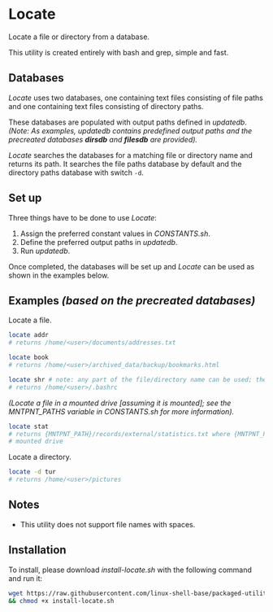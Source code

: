 
# Locate

Locate a file or directory from a database.

This utility is created entirely with bash and grep, simple and fast.

## Databases

*Locate* uses two databases, one containing text files consisting of file paths and one containing text files consisting of directory paths.

These databases are populated with output paths defined in *updatedb*. *(Note: As examples, updatedb contains predefined output paths and the precreated databases **dirsdb** and **filesdb** are provided).*

*Locate* searches the databases for a matching file or directory name and returns its path. It searches the file paths database by default and the directory paths database with switch `-d`.

## Set up

Three things have to be done to use *Locate*:

1. Assign the preferred constant values in *CONSTANTS.sh*.
2. Define the preferred output paths in *updatedb*.
3. Run *updatedb*.

Once completed, the databases will be set up and *Locate* can be used as shown in the examples below.

## Examples *(based on the precreated databases)*

Locate a file.

```bash
locate addr
# returns /home/<user>/documents/addresses.txt
```

```bash
locate book
# returns /home/<user>/archived_data/backup/bookmarks.html
```

```bash
locate shr # note: any part of the file/directory name can be used; the first match will be returned
# returns /home/<user>/.bashrc
```

*(Locate a file in a mounted drive [assuming it is mounted]; see the MNTPNT_PATHS variable in CONSTANTS.sh for more information).*

```bash
locate stat
# returns {MNTPNT_PATH}/records/external/statistics.txt where {MNTPNT_PATH} is the mountpoint of the
# mounted drive
```

Locate a directory.

```bash
locate -d tur
# returns /home/<user>/pictures
```

## Notes

* This utility does not support file names with spaces.

## Installation

To install, please download *install-locate.sh* with the following command and run it:

```bash
wget https://raw.githubusercontent.com/linux-shell-base/packaged-utilities/install/install-locate.sh \
&& chmod +x install-locate.sh
```
